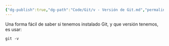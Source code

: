 ```yaml
---
{"dg-publish":true,"dg-path":"Code/Git/v - Versión de Git.md","permalink":"/code/git/v-version-de-git/","created":"2024-03-27T16:18","updated":"2024-03-27T16:51"}
---
```


Una forma fácil de saber si tenemos instalado Git, y que versión tenemos, es usar:
```shell
git -v
```